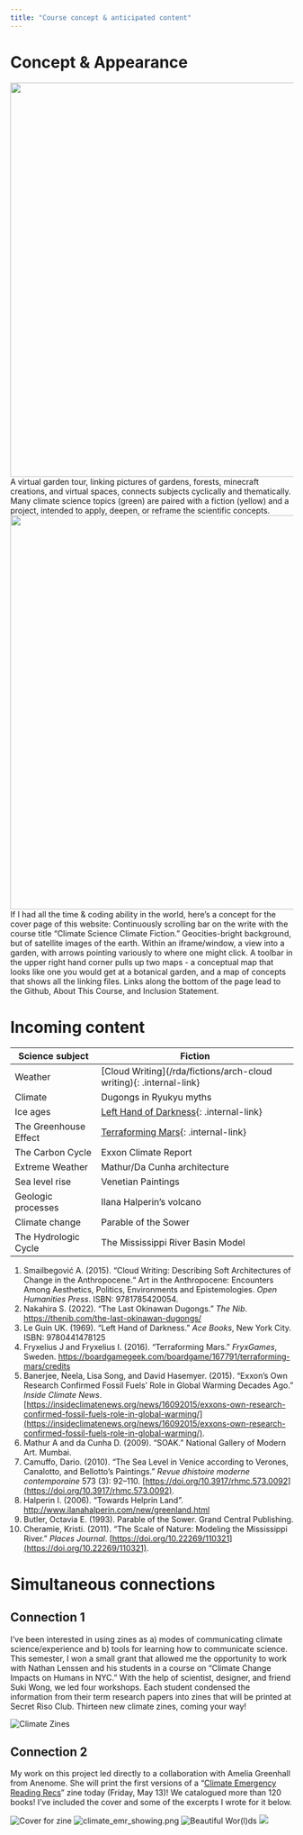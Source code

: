 ```yaml
---
title: "Course concept & anticipated content"
---
```


# Concept & Appearance

<img src="https://elizabethcase.net/rda/assets/model.png" width="700">
A virtual garden tour, linking pictures of gardens, forests, minecraft creations, and virtual spaces, connects subjects cyclically and thematically. Many climate science topics (green) are paired with a fiction (yellow) and a project, intended to apply, deepen, or reframe the scientific concepts. 

<img src="https://elizabethcase.net/rda/assets/vision_for_web.png" width="700">
If I had all the time & coding ability in the world, here’s a concept for the cover page of this website: 
	Continuously scrolling bar on the write with the course title “Climate Science Climate Fiction.” Geocities-bright background, but of satellite images of the earth. Within an iframe/window, a view into a garden, with arrows pointing variously to where one might click. A toolbar in the upper right hand corner pulls up two maps - a conceptual map that looks like one you would get at a botanical garden, and a map of concepts that shows all the linking files. Links along the bottom of the page lead to the Github, About This Course, and Inclusion Statement.

# Incoming content

| Science subject | Fiction |
| --- | --- |
| Weather | [Cloud Writing](/rda/fictions/arch-cloud writing){: .internal-link} |
| Climate | Dugongs in Ryukyu myths |
| Ice ages | [Left Hand of Darkness](/rda/fictions/book-lhod){: .internal-link} |
| The Greenhouse Effect | [Terraforming Mars](/rda/fictions/boardgame-tfmars){: .internal-link} |
| The Carbon Cycle | Exxon Climate Report |
| Extreme Weather | Mathur/Da Cunha architecture|
| Sea level rise | Venetian Paintings |
| Geologic processes | Ilana Halperin’s volcano |
| Climate change | Parable of the Sower |
| The Hydrologic Cycle| The Mississippi River Basin Model|

1. Smailbegović A. (2015). “Cloud Writing: Describing Soft Architectures of Change in the Anthropocene.“ Art in the Anthropocene: Encounters Among Aesthetics, Politics, Environments and Epistemologies. *Open Humanities Press*. ISBN: 9781785420054. 
2. Nakahira S. (2022). “The Last Okinawan Dugongs.” *The Nib*. https://thenib.com/the-last-okinawan-dugongs/
3. Le Guin UK. (1969). “Left Hand of Darkness.” *Ace Books*, New York City. ISBN: 9780441478125
4. Fryxelius J and Fryxelius I. (2016). “Terraforming Mars.” *FryxGames*, Sweden. https://boardgamegeek.com/boardgame/167791/terraforming-mars/credits
5. Banerjee, Neela, Lisa Song, and David Hasemyer. (2015). “Exxon’s Own Research Confirmed Fossil Fuels’ Role in Global Warming Decades Ago.” _Inside Climate News_. [https://insideclimatenews.org/news/16092015/exxons-own-research-confirmed-fossil-fuels-role-in-global-warming/](https://insideclimatenews.org/news/16092015/exxons-own-research-confirmed-fossil-fuels-role-in-global-warming/).
6. Mathur A and da Cunha D. (2009). “SOAK.” National Gallery of Modern Art. Mumbai. 
7. Camuffo, Dario. (2010). “The Sea Level in Venice according to Verones, Canalotto, and Bellotto’s Paintings.” _Revue dhistoire moderne contemporaine_ 573 (3): 92–110. [https://doi.org/10.3917/rhmc.573.0092](https://doi.org/10.3917/rhmc.573.0092).
8. Halperin I. (2006). “Towards Helprin Land”. http://www.ilanahalperin.com/new/greenland.html
9. Butler, Octavia E. (1993). Parable of the Sower. Grand Central Publishing.
10. Cheramie, Kristi. (2011). “The Scale of Nature: Modeling the Mississippi River.” _Places Journal_. [https://doi.org/10.22269/110321](https://doi.org/10.22269/110321).

# Simultaneous connections 

## Connection 1
I’ve been interested in using zines as a) modes of communicating climate science/experience and b) tools for learning how to communicate science. This semester, I won a small grant that allowed me the opportunity to work with Nathan Lenssen and his students in a course on “Climate Change Impacts on Humans in NYC.” With the help of scientist, designer, and friend Suki Wong, we led four workshops. Each student condensed the information from their term research papers into zines that will be printed at Secret Riso Club. Thirteen new climate zines, coming your way!

![Climate Zines](/rda/assets/climate_zines.png)
## Connection 2
My work on this project led directly to a collaboration with Amelia Greenhall from Anenome. She will print the first versions of a “[Climate Emergency Reading Recs](https://shop.anemone.studio/product/climate-emergency-reading-recs)” zine today (Friday, May 13)! We catalogued more than 120 books! I’ve included the cover and some of the excerpts I wrote for it below.

![Cover for zine](/rda/assets/climate_emerg_cover.jpeg)
![climate_emr_showing.png](/rda/assets/climate_emr_showing.png)
![Beautiful Wor(l)ds](/rda/assets/climate_emr_beautiful.png)
![](/rda/assets/climate_emr_nature.png)